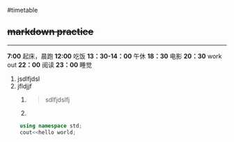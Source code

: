 #timetable

## ~~markdown practice~~
---
**7:00**    起床，晨跑
**12:00**    吃饭
**13：30-14：00**   午休
**18：30**  电影
**20：30**  work out
**22：00**  阅读
**23：00**  睡觉

1. jsdlfjdsl
2. jfldjjf
   1. >sdlfjdslfj 
   2. 
``` c++ 
    using namespace std;
    cout<<hello world;
```